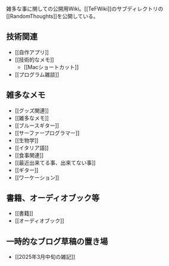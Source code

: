 雑多な事に関しての公開用Wiki。[[TeFWiki]]のサブディレクトリの[[RandomThoughts]]を公開している。

## 技術関連

- [[自作アプリ]]
- [[技術的なメモ]]
  - [[Macショートカット]]
- [[プログラム雑談]]

## 雑多なメモ

- [[グッズ関連]]
- [[雑多なメモ]]
- [[ブルースギター]]
- [[サーファープログラマー]]
- [[生物学]]
- [[イタリア語]]
- [[食事関連]]
- [[最近出来てる事、出来てない事]]
- [[ギター]]
- [[ワーケーション]]

## 書籍、オーディオブック等

- [[書籍]]
- [[オーディオブック]]

## 一時的なブログ草稿の置き場

- [[2025年3月中旬の雑記]]